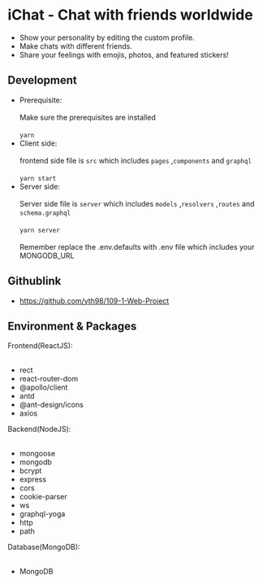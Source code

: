 # iChat - Chat with friends worldwide
* Show your personality by editing the custom profile.
* Make chats with different friends.
* Share your feelings with emojis, photos, and featured stickers!

## Development
* Prerequisite:
<br><br/>
Make sure the prerequisites are installed
<br><br/>
`yarn`
* Client side:
<br><br/>
frontend side file is `src` which includes  `pages` ,`components` and `graphql`
<br><br/>
`yarn start`
* Server side:
<br><br/>
Server side file is `server` which includes `models` ,`resolvers` ,`routes` and `schema.graphql`
<br><br/>
`yarn server`
<br><br/>
Remember replace the .env.defaults with .env file which includes your MONGODB_URL
## Githublink
* https://github.com/yth98/109-1-Web-Project
## Environment & Packages
Frontend(ReactJS): 
<br><br/>
* rect
* react-router-dom
* @apollo/client
* antd
* @ant-design/icons
* axios

Backend(NodeJS): 
<br><br/>
* mongoose
* mongodb
* bcrypt
* express
* cors
* cookie-parser
* ws
* graphql-yoga
* http
* path

Database(MongoDB): 
<br><br/>
* MongoDB
<br><br/>


